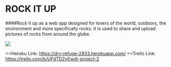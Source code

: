 # ROCK IT UP

####Rock it up as a web app designed for lovers of the world, outdoors, the environment and more specifically rocks. It is used to share and upload pictures of rocks from around the globe.

![](https://i.imgur.com/n5V9OY5.jpg)

==Heroku Link: https://dry-refuge-2833.herokuapp.com/
==Trello Link: https://trello.com/b/UFdTD2yf/wdi-project-2


